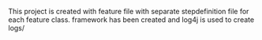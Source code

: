 This project is created with feature file  with separate stepdefinition file for each feature class.
 framework has been created and log4j is used to create logs/
